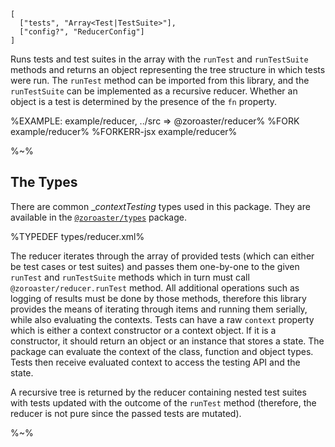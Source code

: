 ```## async reducer => Tree
[
  ["tests", "Array<Test|TestSuite>"],
  ["config?", "ReducerConfig"]
]
```

Runs tests and test suites in the array with the `runTest` and `runTestSuite` methods and returns an object representing the tree structure in which tests were run. The `runTest` method can be imported from this library, and the `runTestSuite` can be implemented as a recursive reducer. Whether an object is a test is determined by the presence of the `fn` property.

%EXAMPLE: example/reducer, ../src => @zoroaster/reducer%
%FORK example/reducer%
%FORKERR-jsx example/reducer%

%~%

## The Types

There are common __contextTesting_ types used in this package. They are available in the [`@zoroaster/types`](https://github.com/contexttesting/types) package.

<!-- The types can also be imported in the JS file:

```js
/**
 * @typedef {import('@zoroaster/types').Context} Context
 * @typedef {import('@zoroaster/types').ContextConstructor} ContextConstructor
 */
``` -->

%TYPEDEF types/reducer.xml%

The reducer iterates through the array of provided tests (which can either be test cases or test suites) and passes them one-by-one to the given `runTest` and `runTestSuite` methods which in turn must call `@zoroaster/reducer.runTest` method. All additional operations such as logging of results must be done by those methods, therefore this library provides the means of iterating through items and running them serially, while also evaluating the contexts. Tests can have a raw `context` property which is either a context constructor or a context object. If it is a constructor, it should return an object or an instance that stores a state. The package can evaluate the context of the class, function and object types. Tests then receive evaluated context to access the testing API and the state.

A recursive tree is returned by the reducer containing nested test suites with tests updated with the outcome of the `runTest` method (therefore, the reducer is not pure since the passed tests are mutated).

%~%

<!-- <type name="TestSuite" desc="The structure which will be passed to the `runTestSuite` method.">
  <prop string name="name">The name of the test suite.</prop>
  <prop type="Test[]" name="tests">The tests and test suites to reduce.</prop>
</type> -->